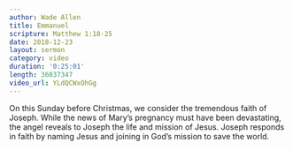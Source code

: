 ```yaml
---
author: Wade Allen
title: Emmanuel
scripture: Matthew 1:18-25
date: 2018-12-23
layout: sermon
category: video
duration: '0:25:01' 
length: 36037347
video_url: YLdQCWxOhGg
---
```


On this Sunday before Christmas, we consider the tremendous faith of Joseph. While the news of Mary’s pregnancy must have been devastating, the angel reveals to Joseph the life and mission of Jesus. Joseph responds in faith by naming Jesus and joining in God’s mission to save the world.
